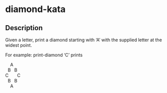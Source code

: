 # diamond-kata

## Description
Given a letter, print a diamond starting with ‘A’ with the supplied letter at the widest point.

For example: print-diamond ‘C’ prints  

&nbsp; &nbsp;  A  
&nbsp; B &nbsp; B   
C &nbsp; &nbsp; &nbsp; C  
&nbsp; B &nbsp; B   
&nbsp; &nbsp;  A 
